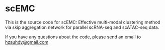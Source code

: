 # scEMC

This is the source code for scEMC: Effective multi-modal clustering method via skip aggregation network for parallel scRNA-seq and scATAC-seq data.


If you have any questions about the code, please send an email to hzauhdy@gmail.com
